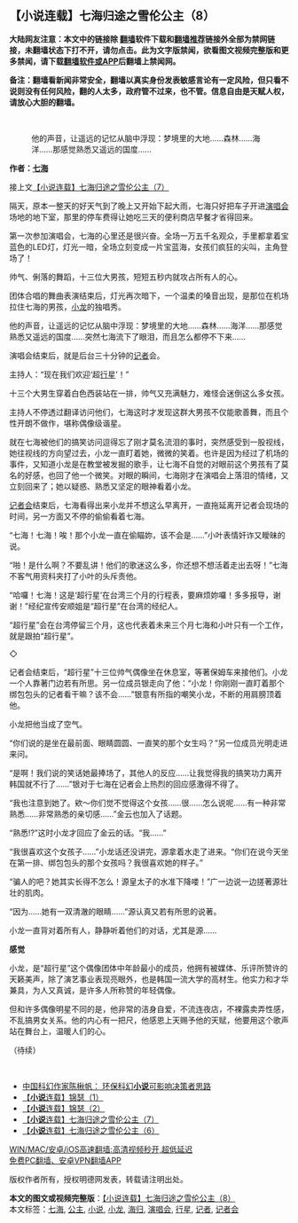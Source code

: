  <h2>【小说连载】七海归途之雪伦公主（8）</h2> <p class="notice"><b>大陆网友注意：本文中的链接除 <a href="https://github.com/bannedbook/fanqiang" >翻墙</a>软件下载和<a href="https://github.com/killgcd/justmysocks/blob/master/README.md">翻墙推荐</a>链接外全部为禁网链接，未翻墙状态下打不开，请勿点击。此为文字版禁闻，欲看图文视频完整版和更多禁闻，请下载<a href="https://github.com/bannedbook/fanqiang">翻墙软件或APP</a>后翻墙上禁闻网。</p><p>备注：翻墙看新闻非常安全，翻墙以真实身份发表敏感言论有一定风险，但只看不说则没有任何风险，翻的人太多，政府管不过来，也不管。信息自由是天赋人权，请放心大胆的翻墙。</b></p>  <div class="entry"> <br /> <figure><a href="https://i0.wp.com/upload-images-bucket-v64rleca837do.s3.eu-west-1.amazonaws.com/wp-content/uploads/2021/06/15060113/%E4%B8%83%E6%B5%B7%E6%AD%B8%E9%80%94%E4%B9%8B%E9%9B%AA%E5%80%AB%E5%85%AC%E4%B8%BB%EF%BC%88%E5%9C%96%E7%89%87%EF%BC%9A%E4%B8%83%E6%B5%B7%E6%8F%90%E4%BE%9B%EF%BC%89-6.jpg?fit=600%2C400&#038;ssl=1" data-caption="他的声音，让遥远的记忆从脑中浮现：梦境里的大地……森林……海洋……那感觉熟悉又遥远的国度……"></a><figcaption class="wp-caption-text">他的声音，让遥远的记忆从脑中浮现：梦境里的大地……森林……海洋……那感觉熟悉又遥远的国度……</figcaption></figure> <p><strong>作者：<a href="https://www.bannedbook.org/bnews/tag/%E4%B8%83%E6%B5%B7/" class="st_tag internal_tag" rel="tag" title="标签 七海 下的日志">七海</a></strong></p> <p>接上文<a href="https://mingdemedia.org/xiaoshuolianzaiq…hixuelungongzhu7/">【小说连载】七海归途之雪伦公主（7）</a></p> <p>隔天，原本一整天的好天气到了晚上又开始下起大雨，七海只好把车子开进<a href="https://www.bannedbook.org/bnews/tag/%e6%bc%94%e5%94%b1%e4%bc%9a/" class="st_tag internal_tag" rel="tag" title="标签 演唱会 下的日志">演唱会</a>场地的地下室，那里的停车费得让她吃三天的便利商店早餐才省得回来。</p> <p>第一次参加演唱会，七海的心里还是很兴奋。全场一万五千名观众，手里都拿着宝蓝色的LED灯，灯光一暗，全场立刻变成一片宝蓝海，女孩们疯狂的尖叫，主角登场了！</p> <p>帅气、俐落的舞蹈，十三位大男孩，短短五秒内就攻占所有人的心。</p> <p>团体合唱的舞曲表演结束后，灯光再次暗下，一个温柔的嗓音出现，是那位在机场拉住七海的男孩，<a href="https://www.bannedbook.org/bnews/tag/%E5%B0%8F%E9%BE%99/" class="st_tag internal_tag" rel="tag" title="标签 小龙 下的日志">小龙</a>的独唱秀。</p> <p>他的声音，让遥远的记忆从脑中浮现：梦境里的大地……森林……海洋……那感觉熟悉又遥远的国度……突然七海流下了眼泪，而且怎么都停不下来……</p> <p>演唱会结束后，就是后台三十分钟的<a href="https://www.bannedbook.org/bnews/tag/%E8%AE%B0%E8%80%85/" class="st_tag internal_tag" rel="tag" title="标签 记者 下的日志">记者</a>会。</p>  <p>主持人：“现在我们欢迎‘超<a href="https://www.bannedbook.org/bnews/tag/%E8%A1%8C%E6%98%9F/" class="st_tag internal_tag" rel="tag" title="标签 行星 下的日志">行星</a>’！”</p> <p>十三个大男生穿着白色西装站在一排，帅气又充满魅力，难怪会迷倒这么多女孩。</p> <p>主持人不停透过翻译访问他们，七海这时才发现这群大男孩不仅能歌善舞，而且个性开朗不做作，堪称偶像级谐星。</p> <p>就在七海被他们的搞笑访问逗得忘了刚才莫名流泪的事时，突然感受到一股视线，她往视线的方向望过去，小龙一直盯着她，微微的笑着。也许是因为经过了机场的事件，又知道小龙是在教堂被发掘的歌手，让七海不自觉的对眼前这个男孩有了莫名的好感，也回了他一个微笑。对眼的瞬间，七海刚才在演唱会上落泪的情绪，又立刻回来了；她以疑惑、熟悉又坚定的眼神看着小龙。</p> <p><a href="https://www.bannedbook.org/bnews/tag/%e8%ae%b0%e8%80%85%e4%bc%9a/" class="st_tag internal_tag" rel="tag" title="标签 记者会 下的日志">记者会</a>结束后，七海看得出来小龙并不想这么早离开，一直拖延离开记者会现场的时间，另一方面又不停的偷偷看着七海。</p> <p>“七海！七海！唉！那个小龙一直在偷瞄妳，该不会是……”小叶表情奸诈又瞹昧的说。</p> <p>“啪！是什么啊？不要乱讲！他们的歌迷这么多，你还想不想活着走出去呀！”七海不客气用资料夹打了小叶的头斥责他。</p> <p>“哈囉！七海！这是‘超行星’在台湾三个月的行程表，要麻烦妳囉！多多报导，谢谢！”经纪宣传安顺姐是“超行星”在台湾的经纪人。</p>  <p>“超行星”会在台湾停留三个月，这也代表着未来三个月七海和小叶只有一个工作，就是跟拍“超行星”。</p> <p>◇</p> <p>记者会结束后，“超行星”十三位帅气偶像坐在休息室，等著保姆车来接他们。小龙一个人靠著门边若有所思。另一位成员银走向了他：“小龙！你刚刚一直盯着那个绑包包头的记者看干嘛？该不会……”银意有所指的嘲笑小龙，不断的用肩膀顶着他。</p> <p>小龙把他当成了空气。</p> <p>“你们说的是坐在最前面、眼睛圆圆、一直笑的那个女生吗？”另一位成员光明走进来问。</p> <p>“是啊！我们说的笑话她最捧场了，其他人的反应……让我觉得我的搞笑功力离开韩国就不行了……”银对于七海在记者会上热烈的回应感激得不得了。</p> <p>“我也注意到她了。欸～你们觉不觉得这个女孩……很……怎么说呢……有一种非常熟悉……非常熟悉的亲切感……”金云也加入了话题。</p> <p>“熟悉!?”这时小龙才回应了金云的话。“我……”</p>  <p>“我很喜欢这个女孩子……”小龙话还没讲完，源拿着水走了进来。“你们在说今天坐在第一排、绑包包头的那个女孩吗？我很喜欢她的样子。”</p> <p>“骗人的吧？她其实长得不怎么！源皇太子的水准下降喽！”广一边说一边搓著源壮壮的肌肉。</p> <p>“因为……她有一双清澈的眼睛……”源认真又若有所思的说著。</p> <p>小龙一直背对着所有人，静静听着他们的对话，尤其是源……</p> <p><strong>感觉</strong></p> <p>小龙，是“超行星”这个偶像团体中年龄最小的成员，他拥有被媒体、乐评所赞许的天籁美声，除了演艺事业表现亮眼外，也是韩国一流大学的高材生。他实力和才华兼具，为人又真诚，是许多人所称赞的年轻偶像。</p> <p>但和许多偶像明星不同的是，他非常的洁身自爱，不流连夜店，不裸露卖弄性感，不乱搞男女关系。他的内心有一把尺，他感恩上天赐予他的天赋，他要用这个歌声站在舞台上，温暖人们的心。</p> <p>（待续）</p>  <p>&nbsp;</p> <ul class='op-related-articles' title='相关阅读'> <li><a href='https://www.bannedbook.org/bnews/headline/20210618/1569056.html' target='_blank'>中国科幻作家陈楸帆： 环保科幻<b>小说</b>可影响决策者思路</a></li> <li><a href='https://www.bannedbook.org/bnews/comments/20210617/1568777.html' target='_blank'>【<b>小说</b>连载】锦瑟（1）</a></li> <li><a href='https://www.bannedbook.org/bnews/comments/20210617/1568776.html' target='_blank'>【<b>小说</b>连载】锦瑟（2）</a></li> <li><a href='https://www.bannedbook.org/bnews/comments/20210617/1568673.html' target='_blank'>【<b>小说</b>连载】七海归途之雪伦公主（7）</a></li> <li><a href='https://www.bannedbook.org/bnews/comments/20210616/1567948.html' target='_blank'>【<b>小说</b>连载】七海归途之雪伦公主（6）</a></li> </ul> <p class="texttj"> <a href="https://github.com/bannedbook/fanqiang/wiki/V2ray%E6%9C%BA%E5%9C%BA" target="_blank">WIN/MAC/安卓/iOS高速翻墙:高清视频秒开,超低延迟</a><br/> <a href="https://github.com/bannedbook/fanqiang/wiki/%E7%A6%81%E9%97%BB%E7%BD%91%E5%AE%89%E5%8D%93%E7%BF%BB%E5%A2%99%E6%96%B0%E9%97%BBAPP" target="_blank">免费PC翻墙、安卓VPN翻墙APP</a></p><p>版权作者所有，授权明德网发表，转载请注明出处。</p><a name='sharetosocial'></a>       <div><b>本文的图文或视频完整版</b>：<a href='https://www.bannedbook.org/bnews/comments/20210618/1569399.html'>【小说连载】七海归途之雪伦公主（8）</a></div>  </div><!--END ENTRY--> <div class="postfooter"> <div>本文标签：<a href="https://www.bannedbook.org/bnews/tag/%E4%B8%83%E6%B5%B7/" rel="tag">七海</a>, <a href="https://www.bannedbook.org/bnews/tag/%e5%85%ac%e4%b8%bb/" rel="tag">公主</a>, <a href="https://www.bannedbook.org/bnews/tag/%e5%b0%8f%e8%af%b4/" rel="tag">小说</a>, <a href="https://www.bannedbook.org/bnews/tag/%E5%B0%8F%E9%BE%99/" rel="tag">小龙</a>, <a href="https://www.bannedbook.org/bnews/tag/%E6%B5%B7%E5%BD%92/" rel="tag">海归</a>, <a href="https://www.bannedbook.org/bnews/tag/%e6%bc%94%e5%94%b1%e4%bc%9a/" rel="tag">演唱会</a>, <a href="https://www.bannedbook.org/bnews/tag/%E8%A1%8C%E6%98%9F/" rel="tag">行星</a>, <a href="https://www.bannedbook.org/bnews/tag/%E8%AE%B0%E8%80%85/" rel="tag">记者</a>, <a href="https://www.bannedbook.org/bnews/tag/%e8%ae%b0%e8%80%85%e4%bc%9a/" rel="tag">记者会</a></div>  </div><!--END POSTFOOTER--> 